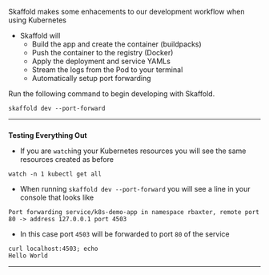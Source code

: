 
Skaffold makes some enhacements to our development workflow when using Kubernetes
* Skaffold will
    *   Build the app and create the container (buildpacks)
    *   Push the container to the registry (Docker)
    *   Apply the deployment and service YAMLs
    *   Stream the logs from the Pod to your terminal
    *   Automatically setup port forwarding

Run the following command to begin developing with Skaffold.
```execute-1
skaffold dev --port-forward
```

---

### 
**Testing Everything Out**

*   If you are `watch`ing your Kubernetes resources you will see the same resources created as before
```execute-2
watch -n 1 kubectl get all
```

*   When running `skaffold dev --port-forward` you will see a line in your console that looks like

```
Port forwarding service/k8s-demo-app in namespace rbaxter, remote port 80 -> address 127.0.0.1 port 4503

```

*   In this case port `4503` will be forwarded to port `80` of the service

```
curl localhost:4503; echo
Hello World
```

---
